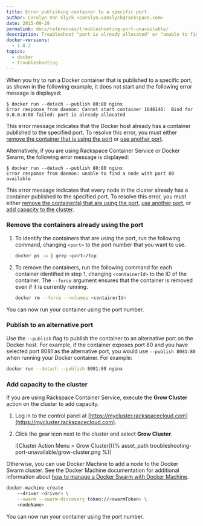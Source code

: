 ```yaml
---
title: Error publishing container to a specific port
author: Carolyn Van Slyck <carolyn.vanslyck@rackspace.com>
date: 2015-09-29
permalink: docs/references/troubleshooting-port-unavailable/
description: Troubleshoot "port is already allocated" or "unable to find a node with port available" errors when running a container
docker-versions:
  - 1.8.2
topics:
  - docker
  - troubleshooting
---
```


When you try to run a Docker container that is published to a specific port,
as shown in the following example, it does not start and the following error
message is displayed:

```
$ docker run --detach --publish 80:80 nginx
Error response from daemon: Cannot start container 1b48146:  Bind for 0.0.0.0:80 failed: port is already allocated
```

This error message indicates that the Docker host already has a container published
to the specified port. To resolve this error, you must either
[remove the container that is using the port](#remove-container) or [use another port](#alternate-port).

Alternatively, if you are using Rackspace Container Service or Docker Swarm, the following error
message is displayed:

```
$ docker run --detach --publish 80:80 nginx
Error response from daemon: unable to find a node with port 80 available
```

This error message indicates that every node in the cluster already has a container published
to the specified port. To resolve this error, you must either
[remove the container(s) that are using the port](#remove-container),
[use another port](#alternate-port), or [add capacity to the cluster](#grow-cluster).

### <a name="remove-container"></a> Remove the containers already using the port
1. To identify the containers that are using the port, run the following command,
    changing `<port>` to the port number that you want to use.

    ```bash
    docker ps -a | grep <port>/tcp
    ```

2. To remove the containers, run the following command for each container identified in step 1,
    changing `<containerId>` to the ID of the container.
    The `--force` argument ensures that the container is removed even if it
    is currently running.

    ```bash
    docker rm --force --volumes <containerId>
    ```

You can now run your container using the port number.

### <a name="alternate-port"></a> Publish to an alternative port
Use the `--publish` flag to publish the container to an alternative port on the Docker host. For example,
if the container exposes port 80 and you have selected port 8081 as the alternative port,
you would use `--publish 8081:80` when running your Docker container. For example:

```bash
docker run --detach --publish 8081:80 nginx
```

### <a name="grow-cluster"></a> Add capacity to the cluster
If you are using Rackspace Container Service, execute the **Grow Cluster** action
on the cluster to add capacity.

1. Log in to the control panel at [https://mycluster.rackspacecloud.com](https://mycluster.rackspacecloud.com).
2. Click the gear icon next to the cluster and select **Grow Cluster**.

    ![Cluster Action Menu > Grow Cluster]({% asset_path troubleshooting-port-unavailable/grow-cluster.png %})

Otherwise, you can use Docker Machine to add a node to the Docker Swarm cluster.
See the Docker Machine documentation for additional information about [how to manage
a Docker Swarm with Docker Machine][docker-machine-swarm].

```bash
docker-machine create
    --driver <driver> \
    --swarm --swarm-discovery token://<swarmToken> \
    <nodeName>
```

You can now run your container using the port number.

[docker-machine-swarm]: https://docs.docker.com/machine/get-started-cloud/#using-docker-machine-with-docker-swarm

